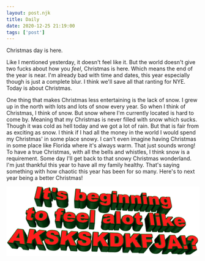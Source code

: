 ```yaml
---
layout: post.njk
title: Daily
date: 2020-12-25 21:19:00
tags: ['post']
---
```

<!-- Excerpt Start -->
Christmas day is here. 
<!-- Excerpt End -->

Like I mentioned yesterday, it doesn't feel like it. But the world doesn't give two fucks about how you *feel*, Christmas is here. Which means the end of the year is near. I'm already bad with time and dates, this year especially though is just a complete blur. I think we'll save all that ranting for NYE. Today is about Christmas.

One thing that makes Christmas less entertaining is the lack of snow. I grew up in the north with lots and lots of snow every year. So when I think of Christmas, I think of snow. But snow where I'm currently located is hard to come by. Meaning that my Christmas is never filled with snow which sucks. Though it was cold as hell today and we got a lot of rain. But that is fair from as exciting as snow. I think if I had all the money in the world I would spend my Christmas' in some place snowy. I can't even imagine having Christmas in some place like Florida where it's always warm. That just sounds wrong! To have a true Christmas, with all the bells and whistles, I think snow is a requirement. Some day I'll get back to that snowy Christmas wonderland. I'm just thankful this year to have all my family healthy. That's saying something with how chaotic this year has been for so many. Here's to next year being a better Christmas!

<img src="/img/its-beginning-to-feel.gif"
     alt="It's Beginning to feel"
     class="max-w-2xl"
     style="box-shadow: none"/>
